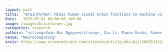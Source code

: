 ```yaml
---
layout: post
title:  "Brainformer: Mimic human visual brain functions to machine vision models via fMRI"
date:   2025-03-01 00:00:00 +00:00
image: /images/brainformer.jpg
categories: research
authors: "<strong>Xuan-Bac Nguyen</strong>, Xin Li, Pawan Sinha, Samee U Khan, Khoa Luu"
venue: "Neurocomputing"
arxiv: https://www.sciencedirect.com/science/article/abs/pii/S0925231224019842
---
```

